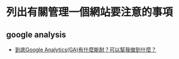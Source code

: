 # 列出有關管理一個網站要注意的事項

## google analysis
  * [到底Google Analytics(GA)有什麼能耐？可以幫我做到什麼？](http://www.blogfuntw.com/2015/05/google-analytics-ga/)
